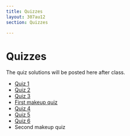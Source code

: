 ```yaml
---
title: Quizzes
layout: 307au12
section: Quizzes

---
```


# Quizzes

The quiz solutions will be posted here after class.

- [Quiz 1][1]
- [Quiz 2][2]
- [Quiz 3][3]
- [First makeup quiz][m1]
- [Quiz 4][4]
- [Quiz 5][5]
- [Quiz 6][6]
- Second makeup quiz

[1]: quiz1.pdf
[2]: quiz2.pdf
[3]: quiz3.pdf
[m1]: quiz123-makeup.pdf
[4]: quiz4.pdf
[5]: quiz5.pdf
[6]: quiz6.pdf
[m2]: quiz456-makeup.pdf

